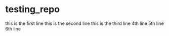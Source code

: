 # testing_repo

this is the first line
this is the second line
this is the third line
4th line
5th line
6th line